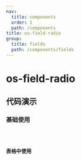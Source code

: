 ```yaml
---
nav:
  title: components
  order: 1
  path: /components
title: os-field-radio
group:
  title: fields
  path: /components/fields
---
```


# os-field-radio

## 代码演示

### 基础使用

<code src="../demos/field-radio/simple.tsx" />

### 表格中使用

<code src="../demos/field-radio/in-table.tsx" />

<!-- <API exports='["Settings"]' src="../components/fields/radio.tsx"></API> -->
